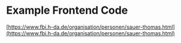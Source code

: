 # Example Frontend Code

[https://www.fbi.h-da.de/organisation/personen/sauer-thomas.html](https://www.fbi.h-da.de/organisation/personen/sauer-thomas.html)
